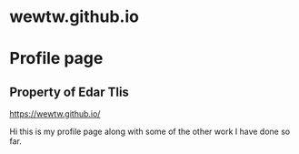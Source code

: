 # wewtw.github.io
<h1>Profile page</h1>
<h2>Property of Edar Tlis</h2>

https://wewtw.github.io/

<p>Hi this is my profile page along with some of the other work I have done so far.

